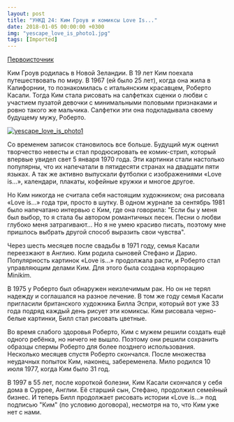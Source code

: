 ```yaml
---
layout: post
title: "УНКД 24: Ким Гроув и комиксы Love Is..."
date: 2018-01-05 00:00:00 +0300
img: "yescape_love_is_photo1.jpg"
tags: [Imported]
---
```


[Первоисточник](http://www.diary.ru/~LoveIsComics/p70209241.htm)

Ким Гроув родилась в Новой Зеландии. В 19 лет Ким поехала путешествовать по миру. В 1967 (ей было 25 лет), когда она жила в Калифорнии, то познакомилась с итальянским красавцем, Роберто Касали. Тогда Ким стала рисовать на салфетках сценки о любви с участием пузатой девочки с минимальными половыми признаками и ровно такого же мальчика. Салфетки эти она подкладывала своему будущему мужу, Роберто.

[![yescape_love_is_photo1](/blog/assets/yescape_love_is_photo1.jpg)](/blog/assets/yescape_love_is_photo1.jpg)

Со временем записок становилось все больше. Будущий муж оценил творчество невесты и стал продюсировать ее комик-стрип, который впервые увидел свет 5 января 1970 года. Эти картинки стали настолько популярны, что их напечатали в пятидесяти странах на двадцати пяти языках. А так же активно выпускали футболки с изображениями «Love is…», календари, плакаты, кофейные кружки и многое другое.

Но Ким никогда не считала себя настоящим художником; она рисовала «Love is…» года три, просто в шутку. В одном журнале за сентябрь 1981 было напечатано интервью с Ким, где она говорила: "Если бы у меня был выбор, то я стала бы автором романтичных песен. Песни о любви глубоко меня затрагивают... Но я не умею красиво писать, поэтому мне пришлось выбрать другой способ выразить свои чувства".

Через шесть месяцев после свадьбы в 1971 году, семья Касали переезжают в Англию. Ким родила сыновей Стефано и Дарио. Популярность картинок «Love is…» продолжала расти, и Роберто стал управляющим делами Ким. Для этого была создана корпорацию Minikim.

В 1975 у Роберто был обнаружен неизлечимым рак. Но он не терял надежду и соглашался на разное лечение. В том же году семья Касали пригласили британского художника Билла Эспри, который вот уже 33 года подряд каждый день рисует эти комиксы. Ким рисовала черно-белые картинки, Билл стал рисовать цветные.

Во время слабого здоровья Роберто, Ким с мужем решили создать ещё одного ребёнка, но ничего не вышло. Поэтому они решили сохранить образцы спермы Роберто для более позднего использования. Несколько месяцев спустя Роберто скончался. После множества неудачных попыток Ким, наконец, забеременела. Мило родился 10 июля 1977, когда Ким было 31 год.

В 1997 в 55 лет, после короткой болезни, Ким Касали скончался у себя дома в Суррее, Англии. Её старший сын, Стефано, продолжил семейный бизнес. И теперь Билл продолжает рисовать истории «Love is…» под подписью "Ким" (по условию договора), несмотря на то, что Ким уже нет с нами.